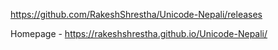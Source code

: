 https://github.com/RakeshShrestha/Unicode-Nepali/releases



Homepage - https://rakeshshrestha.github.io/Unicode-Nepali/
